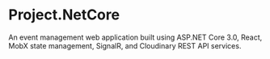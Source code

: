 # Project.NetCore

An event management web application built using ASP.NET Core 3.0, React, MobX state management,
SignalR, and Cloudinary REST API services.

